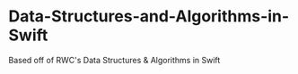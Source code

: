 # Data-Structures-and-Algorithms-in-Swift
Based off of RWC's Data Structures &amp; Algorithms in Swift
